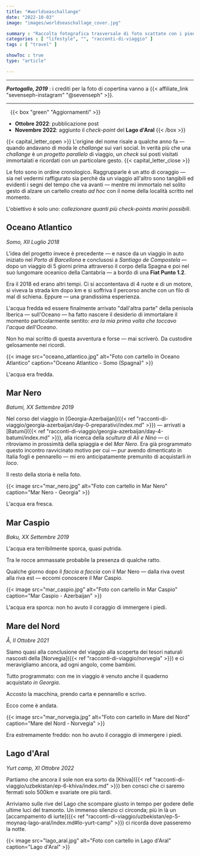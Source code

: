 ```yaml
---
title: "#worldseaschallange"
date: "2022-10-03"
image: "images/worldseaschallage_cover.jpg"

summary : "Raccolta fotografica trasversale di foto scattate con i piedi ammollo in vari mari del mondo. Una collezione, un annale di ricordi, perchè ad ogni foto con cartello corrisponde un preciso momento del viaggio o di un avventura che mi piace ricordare."
categories : [ "lifestyle", "", "racconti-di-viaggio" ]
tags : [ "travel" ]

showToc : true
type: "article"

---
```

* * *
**_Portogallo, 2019_** : i crediti per la foto di copertina vanno a {{< affiliate_link "sevenseph-instagram" "@sevenseph" >}}.
` `
* * *

` `
{{< box "green" "Aggiornamenti" >}}
* **Ottobre 2022**: pubblicazione post
* **Novembre 2022**: aggiunto il _check-point_ del **Lago d'Aral**
{{< /box >}}

{{< capital_letter_open >}}
L'origine del nome risale a qualche anno fa ― quando andavano di moda le _challange_ sui vari social. In verità più che una _challange_ è un _progetto parallelo_ di viaggio, un _check_ sui posti visitati immortalati e ricordati con un particolare gesto.
{{< capital_letter_close >}}

Le foto sono in ordine cronologico.
Raggrupparle è un atto di coraggio ― sia nel vedermi raffigurato sia perchè da un viaggio all'altro sono tangibili ed evidenti i segni del tempo che va avanti ― mentre mi immortalo nel solito gesto di alzare un cartello creato _ad hoc_ con il nome della località scritto nel momento.

L'obiettivo è solo uno: *collezionare quanti più check-points marini possibili*.

## Oceano Atlantico

_Somo, XII Luglio 2018_

L'idea del progetto invece è precedente ― e nasce da un viaggio in auto iniziato nel *Porto di Barcellona* e conclusosi a *Santiago de Compostela* ― dopo un viaggio di 5 giorni prima attraverso il corpo della Spagna e poi nel suo lungomare oceanico della Cantabria ― a bordo di una **Fiat Punto 1.2**.

Era il 2018 ed erano altri tempi. Ci si accontentava di 4 ruote e di un motore, si viveva la strada km dopo km e si soffriva il percorso anche con un filo di mal di schiena. Eppure ― una grandissima esperienza.

L'acqua fredda ed essere finalmente arrivato "dall'altra parte" della penisola Iberica ― sull'Oceano ― ha fatto nascere il desiderio di immortalare il momento particolarmente sentito: *era la mia prima volta che toccavo l'acqua dell'Oceano*.

Non ho mai scritto di questa avventura e forse ― mai scriverò.
Da custodire gelosamente nei ricordi.

{{< image src="oceano_atlantico.jpg" alt="Foto con cartello in Oceano Atlantico" caption="Oceano Atlantico - Somo (Spagna)" >}}

L'acqua era fredda.

## Mar Nero

_Batumi, XX Settembre 2019_

Nel corso del viaggio in [Georgia-Azerbaijan]({{< ref "racconti-di-viaggio/georgia-azerbaijan/day-0-preparativi/index.md" >}}) ― arrivati a [Batumi]({{< ref "racconti-di-viaggio/georgia-azerbaijan/day-4-batumi/index.md" >}}), alla ricerca della _scultura di Ali e Nino_ ― ci ritroviamo in prossimità della spiaggia e del *Mar Nero*.
Era già programmato questo incontro ravvicinato motivo per cui ― pur avendo dimenticato in Italia fogli e pennarello ― mi ero anticipatamente premunito di acquistarli _in loco_.

Il resto della storia è nella foto.

{{< image src="mar_nero.jpg" alt="Foto con cartello in Mar Nero" caption="Mar Nero - Georgia" >}}

L'acqua era fresca.

## Mar Caspio

_Baku, XX Settembre 2019_

L'acqua era terribilmente sporca, quasi putrida.

Tra le rocce ammassate probabile la presenza di qualche ratto.

Qualche giorno dopo il _faccia a faccia_ con il Mar Nero ― dalla riva ovest alla riva est ― eccomi conoscere il Mar Caspio.

{{< image src="mar_caspio.jpg" alt="Foto con cartello in Mar Caspio" caption="Mar Caspio - Azerbaijan" >}}

L'acqua era sporca: non ho avuto il coraggio di immergere i piedi.

## Mare del Nord

_Å, II Ottobre 2021_

Siamo quasi alla conclusione del viaggio alla scoperta dei tesori naturali nascosti della [Norvegia]({{< ref "racconti-di-viaggio/norvegia" >}}) e ci meravigliamo ancora, ad ogni angolo, come bambini.

Tutto programmato: con me in viaggio è venuto anche il quaderno acquistato *in Georgia*.

Accosto la macchina, prendo carta e pennarello e scrivo.

Ecco come è andata.

{{< image src="mar_norvegia.jpg" alt="Foto con cartello in Mare del Nord" caption="Mare del Nord - Norvegia" >}}

Era estremamente freddo: non ho avuto il coraggio di immergere i piedi.

## Lago d'Aral

_Yurt camp, XI Ottobre 2022_


Partiamo che ancora il sole non era sorto da [Khiva]({{< ref "racconti-di-viaggio/uzbekistan/ep-6-khiva/index.md" >}}) ben consci che ci saremo fermati solo 500km e svariate ore più tardi.

Arriviamo sulle rive del Lago che scompare giusto in tempo per godere delle ultime luci del tramonto. Un immenso silenzio ci circonda; più in là un [accampamento di iurte]({{< ref "racconti-di-viaggio/uzbekistan/ep-5-moynaq-lago-aral/index.md#lo-yurt-camp" >}}) ci ricorda dove passeremo la notte.

{{< image src="lago_aral.jpg" alt="Foto con cartello in Lago d'Aral" caption="Lago d'Aral" >}}
